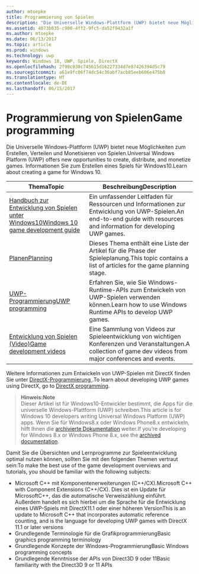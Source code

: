 ```yaml
---
author: mtoepke
title: Programmierung von Spielen
description: "Die Universelle Windows-Plattform (UWP) bietet neue Möglichkeiten zum Erstellen, Verteilen und Monetisieren von Spielen. Hier erhalten Sie Informationen zum Starten eines neuen Spiels oder Portieren eines vorhandenen Spiels."
ms.assetid: 4073b835-c900-4ff2-9fc5-da52f9432a1f
ms.author: mtoepke
ms.date: 06/13/2017
ms.topic: article
ms.prod: windows
ms.technology: uwp
keywords: Windows 10, UWP, Spiele, DirectX
ms.openlocfilehash: 2f98c038c745615d16227334d7e87426394d5c79
ms.sourcegitcommit: a61e9fc06f74dc54c36abf7acb85eeb606e475b8
ms.translationtype: HT
ms.contentlocale: de-DE
ms.lasthandoff: 06/15/2017
---
```

# <a name="game-programming"></a><span data-ttu-id="3058c-105">Programmierung von Spielen</span><span class="sxs-lookup"><span data-stu-id="3058c-105">Game programming</span></span>

<span data-ttu-id="3058c-106">Die Universelle Windows-Plattform (UWP) bietet neue Möglichkeiten zum Erstellen, Verteilen und Monetisieren von Spielen.</span><span class="sxs-lookup"><span data-stu-id="3058c-106">Universal Windows Platform (UWP) offers new opportunities to create, distribute, and monetize games.</span></span> <span data-ttu-id="3058c-107">Informationen Sie zum Erstellen eines Spiels für Windows10.</span><span class="sxs-lookup"><span data-stu-id="3058c-107">Learn about creating a game for Windows 10.</span></span>

| <span data-ttu-id="3058c-108">Thema</span><span class="sxs-lookup"><span data-stu-id="3058c-108">Topic</span></span> | <span data-ttu-id="3058c-109">Beschreibung</span><span class="sxs-lookup"><span data-stu-id="3058c-109">Description</span></span> |
|---------------------------------------------------------------------------------------------------------------------------------------------------|-------------------------------------------------------------------------------------------------------------------------------------------------------------------------------------------------------------------------------------------------------------------------------------------------------------------------------------------------------------------------------------------------------------------------------------------------------------------------------|
| [<span data-ttu-id="3058c-110">Handbuch zur Entwicklung von Spielen unter Windows10</span><span class="sxs-lookup"><span data-stu-id="3058c-110">Windows 10 game development guide</span></span>](e2e.md) | <span data-ttu-id="3058c-111">Ein umfassender Leitfaden für Ressourcen und Informationen zur Entwicklung von UWP-Spielen.</span><span class="sxs-lookup"><span data-stu-id="3058c-111">An end-to-end guide with resources and information for developing UWP games.</span></span> |
| [<span data-ttu-id="3058c-112">Planen</span><span class="sxs-lookup"><span data-stu-id="3058c-112">Planning</span></span>](planning.md) | <span data-ttu-id="3058c-113">Dieses Thema enthält eine Liste der Artikel für die Phase der Spieleplanung.</span><span class="sxs-lookup"><span data-stu-id="3058c-113">This topic contains a list of articles for the game planning stage.</span></span> |
| [<span data-ttu-id="3058c-114">UWP-Programmierung</span><span class="sxs-lookup"><span data-stu-id="3058c-114">UWP programming</span></span>](uwp-programming.md) | <span data-ttu-id="3058c-115">Erfahren Sie, wie Sie Windows-Runtime-APIs zum Entwickeln von UWP-Spielen verwenden können.</span><span class="sxs-lookup"><span data-stu-id="3058c-115">Learn how to use Windows Runtime APIs to develop UWP games.</span></span> |
| [<span data-ttu-id="3058c-116">Entwicklung von Spielen (Video)</span><span class="sxs-lookup"><span data-stu-id="3058c-116">Game development videos</span></span>](game-development-videos.md) | <span data-ttu-id="3058c-117">Eine Sammlung von Videos zur Spieleentwicklung von wichtigen Konferenzen und Veranstaltungen.</span><span class="sxs-lookup"><span data-stu-id="3058c-117">A collection of game dev videos from major conferences and events.</span></span> |

<span data-ttu-id="3058c-118">Weitere Informationen zum Entwickeln von UWP-Spielen mit DirectX finden Sie unter [DirectX-Programmierung ](directx-programming.md).</span><span class="sxs-lookup"><span data-stu-id="3058c-118">To learn about developing UWP games using DirectX, go to [DirectX programming](directx-programming.md).</span></span>

> **<span data-ttu-id="3058c-119">Hinweis:</span><span class="sxs-lookup"><span data-stu-id="3058c-119">Note</span></span>**  
<span data-ttu-id="3058c-120">Dieser Artikel ist für Windows10-Entwickler bestimmt, die Apps für die universelle Windows-Plattform (UWP) schreiben.</span><span class="sxs-lookup"><span data-stu-id="3058c-120">This article is for Windows 10 developers writing Universal Windows Platform (UWP) apps.</span></span> <span data-ttu-id="3058c-121">Wenn Sie für Windows8.x oder Windows Phone8.x entwickeln, hilft Ihnen die [archivierte Dokumentation](http://go.microsoft.com/fwlink/p/?linkid=619132) weiter.</span><span class="sxs-lookup"><span data-stu-id="3058c-121">If you’re developing for Windows 8.x or Windows Phone 8.x, see the [archived documentation](http://go.microsoft.com/fwlink/p/?linkid=619132).</span></span>

 

<span data-ttu-id="3058c-122">Damit Sie die Übersichten und Lernprogramme zur Spieleentwicklung optimal nutzen können, sollten Sie mit den folgenden Themen vertraut sein:</span><span class="sxs-lookup"><span data-stu-id="3058c-122">To make the best use of the game development overviews and tutorials, you should be familiar with the following subjects:</span></span>

-   <span data-ttu-id="3058c-123">Microsoft C++ mit Komponentenerweiterungen (C++/CX).</span><span class="sxs-lookup"><span data-stu-id="3058c-123">Microsoft C++ with Component Extensions (C++/CX).</span></span> <span data-ttu-id="3058c-124">Dies ist ein Update für MicrosoftC++, das die automatische Verweiszählung einführt. Außerdem handelt es sich hierbei um die Sprache für die Entwicklung eines UWP-Spiels mit DirectX11.1 oder einer höheren Version</span><span class="sxs-lookup"><span data-stu-id="3058c-124">This is an update to Microsoft C++ that incorporates automatic reference counting, and is the language for developing UWP games with DirectX 11.1 or later versions</span></span>
-   <span data-ttu-id="3058c-125">Grundlegende Terminologie für die Grafikprogrammierung</span><span class="sxs-lookup"><span data-stu-id="3058c-125">Basic graphics programming terminology</span></span>
-   <span data-ttu-id="3058c-126">Grundlegende Konzepte der Windows-Programmierung</span><span class="sxs-lookup"><span data-stu-id="3058c-126">Basic Windows programming concepts</span></span>
-   <span data-ttu-id="3058c-127">Grundlegende Kenntnisse der APIs von Direct3D 9 oder 11</span><span class="sxs-lookup"><span data-stu-id="3058c-127">Basic familiarity with the Direct3D 9 or 11 APIs</span></span>

 

 




